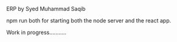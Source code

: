 ERP by Syed Muhammad Saqib

npm run both for starting both the node server and the react app.

Work in progress...........